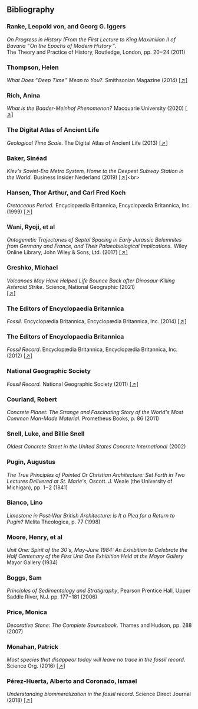 ## Bibliography

<div class="subchapter">

###   Ranke, Leopold von, and Georg G. Iggers

</div>

*On Progress in History (From the First Lecture to King Maximilian II of Bavaria “&hairsp;On the Epochs of Modern History&hairsp;&hairsp;”*. <br>
The Theory and Practice of History, Routledge, London, pp. 20&hairsp;–&hairsp;24 (2011)<br>

<div class="subchapter">

###   Thompson, Helen   

</div>

*What Does “&hairsp;Deep Time&hairsp;” Mean to You?*. Smithsonian Magazine (2014) [[&hairsp;↗&hairsp;]](https://www.smithsonianmag.com/science-nature/what-does-deep-time-mean-to-you-180952603/)


<div class="subchapter">

###   Rich, Anina 

</div>

*What is the Baader-Meinhof Phenomenon?* &hairsp;Macquarie University (2020) [[&hairsp;↗&hairsp;]](https://www.lighthouse.mq.edu.au/article/july-2020/What-is-the-Baader-Meinhof-Phenomenon)


<div class="subchapter">

###   The Digital Atlas of Ancient Life

</div>

*Geological Time Scale*. The Digital Atlas of Ancient Life (2013) [[&hairsp;↗&hairsp;]](https://www.digitalatlasofancientlife.org/learn/geological-time/geological-time-scale/)




<div class="subchapter">

###   Baker, Sinéad 

</div>

*Kiev's Soviet-Era Metro System, Home to the Deepest Subway Station in the World*. &hairsp;Business Insider Nederland (2019) 
[[&hairsp;↗&hairsp;]](https://www.businessinsider.nl/kiev-ukraine-soviet-era-metro-system-beautiful-deepest-world-2019-9?international=true&r=US.)<br>

<div class="subchapter">

###    Hansen, Thor Arthur, and Carl Fred Koch

</div>

*Cretaceous Period.* &hairsp;Encyclopædia Britannica, Encyclopædia Britannica, Inc. (1999) 
[[&hairsp;↗&hairsp;]](https://www.britannica.com/science/Cretaceous-Period.) <br>

<div class="subchapter">

###    Wani, Ryoji, et al

</div>

*Ontogenetic Trajectories of Septal Spacing in Early Jurassic Belemnites from Germany and France, and Their Palaeobiological Implications.* &hairsp;Wiley Online Library, John Wiley & Sons, Ltd. (2017) 
[[&hairsp;↗&hairsp;]](https://www.onlinelibrary.wiley.com/doi/10.1111/pala.12327.) <br>

<div class="subchapter">

###    Greshko, Michael

</div>

 *Volcanoes May Have Helped Life Bounce Back after Dinosaur-Killing Asteroid Strike*. &hairsp;Science, National Geographic (2021) <br>
 [[&hairsp;↗&hairsp;]](https://www.nationalgeographic.com/science/article/volcanoes-helped-life-bounce-back-afterdinosaur-killing-asteroid.) 

<div class="subchapter">

###    The Editors of Encyclopaedia Britannica

</div>

*Fossil*. &hairsp;Encyclopædia Britannica, Encyclopædia Britannica, Inc. (2014)
[[&hairsp;↗&hairsp;]](https://www.britannica.com/science/fossil. )

<div class="subchapter">

###    The Editors of Encyclopaedia Britannica

</div>

*Fossil Record*. Encyclopædia Britannica, Encyclopædia Britannica, Inc. (2012)
[[&hairsp;↗&hairsp;]](https://www.britannica.com/science/fossil-record)

<div class="subchapter">

###    National Geographic Society

</div>

*Fossil Record.* &hairsp;National Geographic Society (2011) 
[[&hairsp;↗&hairsp;]](https://www.nationalgeographic.org/topics/resource-library-fossil-record/?q=&page=1&per_page=25.)

<div class="subchapter">

###    Courland, Robert

</div>

*Concrete Planet: The Strange and Fascinating Story of the World's Most Common Man-Made Material*. Prometheus Books, p. 86 (2011) 

<div class="subchapter">

###     Snell, Luke, and Billie Snell

</div>

*Oldest Concrete Street in the United States Concrete International*&hairsp; (2002) 

<div class="subchapter">

###  Pugin, Augustus

</div>

*The True Principles of Pointed Or Christian Architecture: Set Forth in Two Lectures Delivered at St. Marie's*, Oscott. J. Weale (the University of Michigan), pp. 1&hairsp;–&hairsp;2 (1841)<br>

<div class="subchapter">

###   Bianco, Lino

</div>

*Limestone in Post-War British Architecture: Is It a Plea for a Return to Pugin?*&hairsp; Melita Theologica, p. 77 (1998) <br>

<div class="subchapter">

###   Moore, Henry, et al

</div>

*Unit One: Spirit of the 30's, May-June 1984: An Exhibition to Celebrate the Half Centenary of the First Unit One Exhibition Held at the Mayor Gallery* Mayor Gallery (1934)  <br>

<div class="subchapter">

###   Boggs, Sam

</div>

*Principles of Sedimentology and Stratigraphy*, Pearson Prentice Hall, Upper Saddle River, N.J. pp. 177&hairsp;–&hairsp;181 (2006)

<div class="subchapter">

###   Price, Monica  

</div>

*Decorative Stone: The Complete Sourcebook*. Thames and Hudson, pp. 288 (2007)

<div class="subchapter">

###   Monahan, Patrick 

</div>

*Most species that disappear today will leave no trace in the fossil record*. Science Org. (2016)
[[&hairsp;↗&hairsp;]](https://www.science.org/content/article/most-species-disappear-today-will-leave-no-trace-fossil-record)

<div class="subchapter">

###   Pérez-Huerta, Alberto and Coronado, Ismael

</div>

*Understanding biomineralization in the fossil record*. Science Direct Journal (2018)
[[&hairsp;↗&hairsp;]](https://www.sciencedirect.com/science/article/abs/pii/S0012825217305068)


